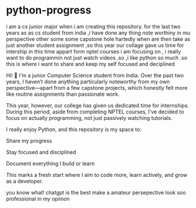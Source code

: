 # python-progress
i am a cs  junior major when i am creating this repository. for the last two years as as cs student from india ,i have done any thing note worthiny in mu perspective other some some capstone hole hartedly when are then take as just another student assignment ,so  this year our collage gave us time for intership in this time appart form nptel courses i am focusing on , i really want to do programmin not just watch videos .so ,i like python so much .so this is where i want to share and keep my self focused and deciplined 


Hi! 👋 I'm a junior Computer Science student from India. Over the past two years, I haven’t done anything particularly noteworthy from my own perspective—apart from a few capstone projects, which honestly felt more like routine assignments than passionate work.

This year, however, our college has given us dedicated time for internships. During this period, aside from completing NPTEL courses, I’ve decided to focus on actually programming, not just passively watching tutorials.

I really enjoy Python, and this repository is my space to:

Share my progress

Stay focused and disciplined

Document everything I build or learn

This marks a fresh start where I aim to code more, learn actively, and grow as a developer. 




you know what! chatgpt is the best make a amateur persepective look soo professional in my opinion

